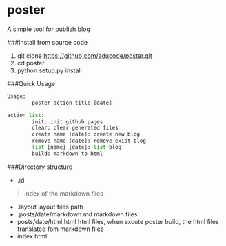 # poster
A simple tool for publish blog

###Install from source code

1. git clone https://github.com/aducode/poster.git
2. cd poster
3. python setup.py install

###Quick Usage

```python
Usage:
        poster action title [date]

action list:
        init: init github pages
        clear: clear generated files
        create name [date]: create new blog
        remove name [date]: remove exist blog
        list [name] [date]: list blog
        build: markdown to html
```

###Directory structure

* .id

> index of the markdown files
* .layout  layout files path
* .posts/date/markdown.md  markdown files
* posts/date/html.html  html files, when excute poster build, the html files translated fom markdown files
* index.html
